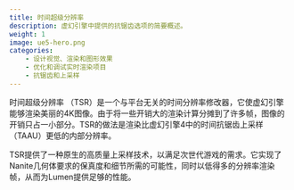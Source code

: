 ```yaml
---
title: 时间超级分辨率
description: 虚幻引擎中提供的抗锯齿选项的简要概述。
weight: 1
image: ue5-hero.png
categories:
    - 设计视觉、渲染和图形效果
    - 优化和调试实时渲染项目
    - 抗锯齿和上采样
---
```

时间超级分辨率 （TSR）是一个与平台无关的时间分辨率修改器，它使虚幻引擎能够渲染美丽的4K图像。由于将一些开销大的渲染计算分摊到了许多帧，图像的开销只占一小部分。TSR的做法是渲染比虚幻引擎4中的时间抗锯齿上采样（TAAU）更低的内部分辨率。

TSR提供了一种原生的高质量上采样技术，以满足次世代游戏的需求。它实现了Nanite几何体要求的保真度和细节所需的可能性，同时以低得多的分辨率渲染帧，从而为Lumen提供足够的性能。